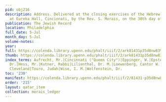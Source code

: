 ```yaml
---
pid: obj216
description: Address. Delivered at the closing exercises of the Hebrew Union College,
  at Eureka Hall, Cincinnati, by the Rev. S. Morais, on the 30th day of June, 1878.
publication: The Jewish Record
location: Philadelphia
full_date: 5-Jul
month_day: 5-Jul
volume-notes:
year:
full: https://colenda.library.upenn.edu/phalt/iiif/2/ark81431p35d8nw83%2FSHA256E-s8487327--ae459d255b628126f80260c00bc78cea368d552de71cfcbea5779fef40c90a23.jpeg/full/3500,/0/default.jpg
thumb: https://colenda.library.upenn.edu/phalt/iiif/2/ark81431p35d8nw83%2FSHA256E-s8487327--ae459d255b628126f80260c00bc78cea368d552de71cfcbea5779fef40c90a23.jpeg/full/!200,200/0/default.jpg
index_terms: Aufrecht, Mr.|Cincinnati ("Queen City")|Eppinger, W.|Epstein, Dr.|Goldammer,
  Dr.|Hess, Mr.|Kutner, Rabbi|Lilienthal, Dr. M.|Loewenberg, Cantor W.|Orphan Asylum,
  Cleveland|Touro, Judah|Wise, I. M.|Wolfenstein, Dr.
toc: '230'
manifest: https://colenda.library.upenn.edu/phalt/iiif/2/81431-p35d8nw83/manifest
order: '215'
layout: qatar_item
collection: morais_ledger
---
```

